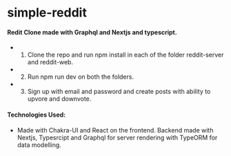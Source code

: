 # simple-reddit
#### Redit Clone made with Graphql and Nextjs and typescript.
- 1. Clone the repo and run npm install in each of the folder reddit-server and reddit-web.
- 2. Run npm run dev on both the folders.
- 3. Sign up with email and password and create posts with ability to upvore and downvote.

#### Technologies Used:
- Made with Chakra-UI and React on the frontend. Backend made with Nextjs, Typesrcipt and Graphql for server rendering with TypeORM for data modelling.
